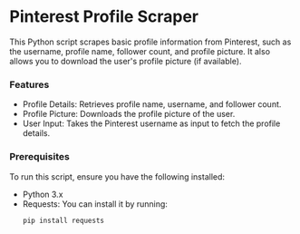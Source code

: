 # Pinterest Profile Scraper
This Python script scrapes basic profile information from Pinterest, such as the username, profile name, follower count, and profile picture. It also allows you to download the user's profile picture (if available).

### Features
- Profile Details: Retrieves profile name, username, and follower count.
- Profile Picture: Downloads the profile picture of the user.
- User Input: Takes the Pinterest username as input to fetch the profile details.

### Prerequisites
To run this script, ensure you have the following installed:

- Python 3.x
- Requests: You can install it by running:
  ```bash
  pip install requests
